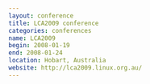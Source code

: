 ```yaml
---
layout: conference
title: LCA2009 conference
categories: conferences
name: LCA2009
begin: 2008-01-19
end: 2008-01-24
location: Hobart, Australia
website: http://lca2009.linux.org.au/
---
```

